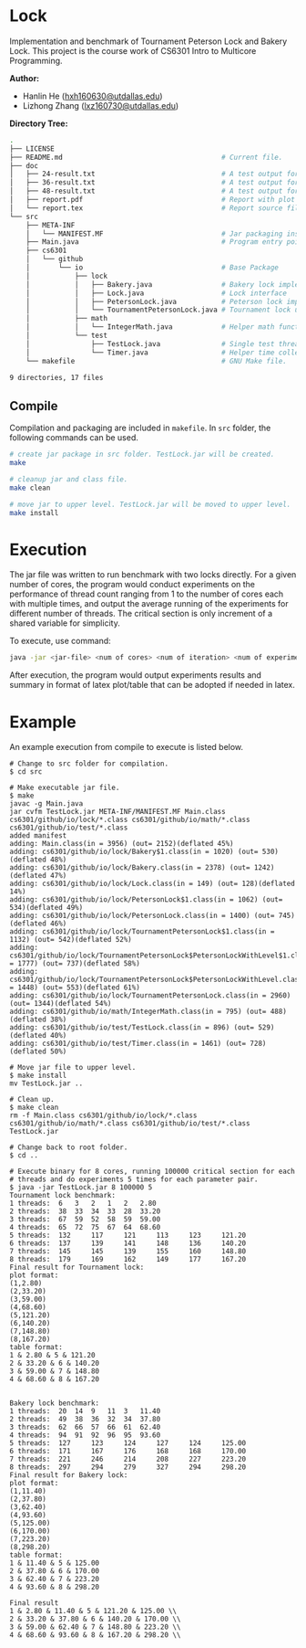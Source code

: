 # Lock

Implementation and benchmark of Tournament Peterson Lock and Bakery Lock. This project is the course work of CS6301 Intro to Multicore Programming.

__Author:__

- Hanlin He (hxh160630@utdallas.edu)
- Lizhong Zhang (lxz160730@utdallas.edu)

__Directory Tree:__

```bash
.
├── LICENSE
├── README.md                                       # Current file.
├── doc
│   ├── 24-result.txt                               # A test output for 24 cores.
│   ├── 36-result.txt                               # A test output for 36 cores.
│   ├── 48-result.txt                               # A test output for 48 cores.
│   ├── report.pdf                                  # Report with plot analysis of the results.
│   └── report.tex                                  # Report source file.
└── src
    ├── META-INF
    │   └── MANIFEST.MF                             # Jar packaging instruction.
    ├── Main.java                                   # Program entry point, with test instruction.
    ├── cs6301
    │   └── github
    │       └── io                                  # Base Package
    │           ├── lock
    │           │   ├── Bakery.java                 # Bakery lock implementation
    │           │   ├── Lock.java                   # Lock interface
    │           │   ├── PetersonLock.java           # Peterson lock implementation.
    │           │   └── TournamentPetersonLock.java # Tournament lock using Peterson lock implementation.
    │           ├── math
    │           │   └── IntegerMath.java            # Helper math function to compute log2
    │           └── test
    │               ├── TestLock.java               # Single test thread experiment definition.
    │               └── Timer.java                  # Helper time collection class.
    └── makefile                                    # GNU Make file.

9 directories, 17 files
```

## Compile

Compilation and packaging are included in `makefile`. In `src` folder, the
following commands can be used.

```bash
# create jar package in src folder. TestLock.jar will be created.
make

# cleanup jar and class file.
make clean

# move jar to upper level. TestLock.jar will be moved to upper level.
make install
```

# Execution

The jar file was written to run benchmark with two locks directly. For a given
number of cores, the program would conduct experiments on the performance of
thread count ranging from 1 to the number of cores each with multiple times,
and output the average running of the experiments for different number of
threads. The critical section is only increment of a shared variable for
simplicity.

To execute, use command:

```bash
java -jar <jar-file> <num of cores> <num of iteration> <num of experiment>
```

After execution, the program would output experiments results and summary in
format of latex plot/table that can be adopted if needed in latex.

# Example

An example execution from compile to execute is listed below.

    # Change to src folder for compilation.
    $ cd src

    # Make executable jar file.
    $ make
    javac -g Main.java
    jar cvfm TestLock.jar META-INF/MANIFEST.MF Main.class cs6301/github/io/lock/*.class cs6301/github/io/math/*.class cs6301/github/io/test/*.class
    added manifest
    adding: Main.class(in = 3956) (out= 2152)(deflated 45%)
    adding: cs6301/github/io/lock/Bakery$1.class(in = 1020) (out= 530)(deflated 48%)
    adding: cs6301/github/io/lock/Bakery.class(in = 2378) (out= 1242)(deflated 47%)
    adding: cs6301/github/io/lock/Lock.class(in = 149) (out= 128)(deflated 14%)
    adding: cs6301/github/io/lock/PetersonLock$1.class(in = 1062) (out= 534)(deflated 49%)
    adding: cs6301/github/io/lock/PetersonLock.class(in = 1400) (out= 745)(deflated 46%)
    adding: cs6301/github/io/lock/TournamentPetersonLock$1.class(in = 1132) (out= 542)(deflated 52%)
    adding: cs6301/github/io/lock/TournamentPetersonLock$PetersonLockWithLevel$1.class(in = 1777) (out= 737)(deflated 58%)
    adding: cs6301/github/io/lock/TournamentPetersonLock$PetersonLockWithLevel.class(in = 1448) (out= 553)(deflated 61%)
    adding: cs6301/github/io/lock/TournamentPetersonLock.class(in = 2960) (out= 1344)(deflated 54%)
    adding: cs6301/github/io/math/IntegerMath.class(in = 795) (out= 488)(deflated 38%)
    adding: cs6301/github/io/test/TestLock.class(in = 896) (out= 529)(deflated 40%)
    adding: cs6301/github/io/test/Timer.class(in = 1461) (out= 728)(deflated 50%)

    # Move jar file to upper level.
    $ make install
    mv TestLock.jar ..

    # Clean up.
    $ make clean
    rm -f Main.class cs6301/github/io/lock/*.class cs6301/github/io/math/*.class cs6301/github/io/test/*.class TestLock.jar

    # Change back to root folder.
    $ cd ..

    # Execute binary for 8 cores, running 100000 critical section for each
    # threads and do experiments 5 times for each parameter pair.
    $ java -jar TestLock.jar 8 100000 5
    Tournament lock benchmark:
    1 threads:	6 	3 	2 	1 	2 	2.80
    2 threads:	38 	33 	34 	33 	28 	33.20
    3 threads:	67 	59 	52 	58 	59 	59.00
    4 threads:	65 	72 	75 	67 	64 	68.60
    5 threads:	132 	117 	121 	113 	123 	121.20
    6 threads:	137 	139 	141 	148 	136 	140.20
    7 threads:	145 	145 	139 	155 	160 	148.80
    8 threads:	179 	169 	162 	149 	177 	167.20
    Final result for Tournament lock:
    plot format:
    (1,2.80)
    (2,33.20)
    (3,59.00)
    (4,68.60)
    (5,121.20)
    (6,140.20)
    (7,148.80)
    (8,167.20)
    table format:
    1 & 2.80 & 5 & 121.20
    2 & 33.20 & 6 & 140.20
    3 & 59.00 & 7 & 148.80
    4 & 68.60 & 8 & 167.20


    Bakery lock benchmark:
    1 threads:	20 	14 	9 	11 	3 	11.40
    2 threads:	49 	38 	36 	32 	34 	37.80
    3 threads:	62 	66 	57 	66 	61 	62.40
    4 threads:	94 	91 	92 	96 	95 	93.60
    5 threads:	127 	123 	124 	127 	124 	125.00
    6 threads:	171 	167 	176 	168 	168 	170.00
    7 threads:	221 	246 	214 	208 	227 	223.20
    8 threads:	297 	294 	279 	327 	294 	298.20
    Final result for Bakery lock:
    plot format:
    (1,11.40)
    (2,37.80)
    (3,62.40)
    (4,93.60)
    (5,125.00)
    (6,170.00)
    (7,223.20)
    (8,298.20)
    table format:
    1 & 11.40 & 5 & 125.00
    2 & 37.80 & 6 & 170.00
    3 & 62.40 & 7 & 223.20
    4 & 93.60 & 8 & 298.20

    Final result
    1 & 2.80 & 11.40 & 5 & 121.20 & 125.00 \\
    2 & 33.20 & 37.80 & 6 & 140.20 & 170.00 \\
    3 & 59.00 & 62.40 & 7 & 148.80 & 223.20 \\
    4 & 68.60 & 93.60 & 8 & 167.20 & 298.20 \\

